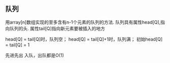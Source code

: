 ## 队列

用array[n]数组实现的至多含有n-1个元素的队列的方法.
队列具有属性head[Q],指向队列的头. 属性tail[Q]指向新元素要被插入的地方

head[Q] = tail[Q]时，队列空；
head[Q] = tail[Q]+1时，队列满；
初始head[Q] = tail[Q] = 1


先进先出
入队，出队都是O(1)